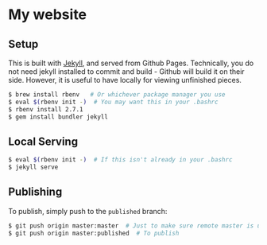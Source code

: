 # My website

## Setup

This is built with [Jekyll](https://jekyllrb.com/), and served from Github Pages. Technically, you do not need jekyll installed to commit and build - Github will build it on their side. However, it is useful to have locally for viewing unfinished pieces.

```sh
$ brew install rbenv   # Or whichever package manager you use
$ eval $(rbenv init -)  # You may want this in your .bashrc
$ rbenv install 2.7.1
$ gem install bundler jekyll
```

## Local Serving

```sh
$ eval $(rbenv init -)  # If this isn't already in your .bashrc
$ jekyll serve
```

## Publishing

To publish, simply push to the `published` branch:

```sh
$ git push origin master:master  # Just to make sure remote master is up to date too
$ git push origin master:published  # To publish
```
